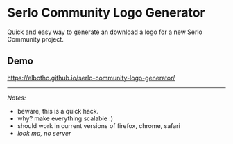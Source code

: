 # Serlo Community Logo Generator

Quick and easy way to generate an download a logo for a new Serlo Community project.

## Demo

https://elbotho.github.io/serlo-community-logo-generator/


----

*Notes:*

- beware, this is a quick hack.
- why? make everything scalable :)
- should work in current versions of firefox, chrome, safari
- *look ma, no server*